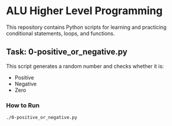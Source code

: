# ALU Higher Level Programming

This repository contains Python scripts for learning and practicing conditional statements, loops, and functions.

## Task: 0-positive_or_negative.py

This script generates a random number and checks whether it is:
- Positive
- Negative
- Zero

### How to Run

```bash
./0-positive_or_negative.py


